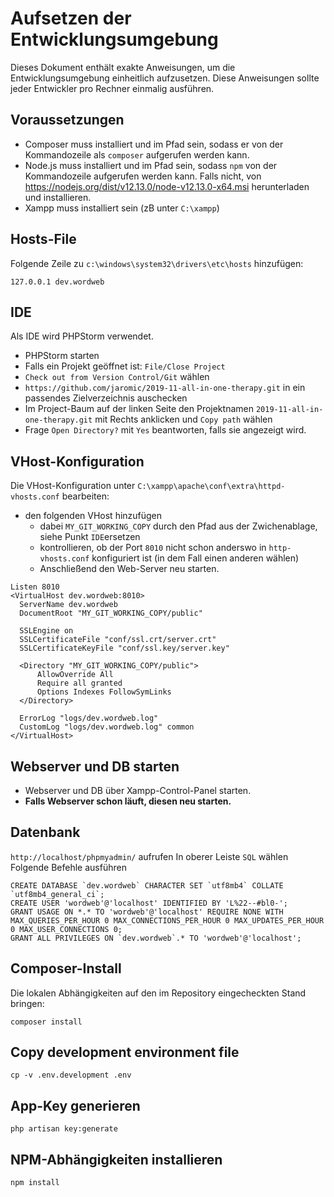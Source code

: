 # Aufsetzen der Entwicklungsumgebung

Dieses Dokument enthält exakte Anweisungen, um die Entwicklungsumgebung einheitlich aufzusetzen. Diese Anweisungen sollte jeder Entwickler pro Rechner einmalig ausführen.

## Voraussetzungen

* Composer muss installiert und im Pfad sein, sodass er von der Kommandozeile als `composer` aufgerufen werden kann.
* Node.js muss installiert und im Pfad sein, sodass `npm` von der Kommandozeile aufgerufen werden kann. Falls nicht, von https://nodejs.org/dist/v12.13.0/node-v12.13.0-x64.msi  herunterladen und installieren.
* Xampp muss installiert sein (zB unter `C:\xampp`)

## Hosts-File

Folgende Zeile zu `c:\windows\system32\drivers\etc\hosts` hinzufügen:

```
127.0.0.1 dev.wordweb
```

## IDE

Als IDE wird PHPStorm verwendet.

* PHPStorm starten
* Falls ein Projekt geöffnet ist: `File/Close Project`
* `Check out from Version Control/Git` wählen
* `https://github.com/jaromic/2019-11-all-in-one-therapy.git` in ein passendes Zielverzeichnis auschecken
* Im Project-Baum auf der linken Seite den Projektnamen `2019-11-all-in-one-therapy.git` mit Rechts anklicken und `Copy path` wählen
* Frage `Open Directory?` mit `Yes` beantworten, falls sie angezeigt wird.

## VHost-Konfiguration
Die VHost-Konfiguration unter `C:\xampp\apache\conf\extra\httpd-vhosts.conf` bearbeiten:
* den folgenden VHost hinzufügen
    * dabei `MY_GIT_WORKING_COPY` durch den Pfad aus der Zwichenablage, siehe Punkt `IDE`ersetzen
    * kontrollieren, ob der Port `8010` nicht schon anderswo in `http-vhosts.conf` konfiguriert ist (in dem Fall einen anderen wählen)
    * Anschließend den Web-Server neu starten.

```apacheconfig
Listen 8010
<VirtualHost dev.wordweb:8010>
  ServerName dev.wordweb
  DocumentRoot "MY_GIT_WORKING_COPY/public"

  SSLEngine on
  SSLCertificateFile "conf/ssl.crt/server.crt"
  SSLCertificateKeyFile "conf/ssl.key/server.key"

  <Directory "MY_GIT_WORKING_COPY/public">
      AllowOverride All
      Require all granted
      Options Indexes FollowSymLinks
  </Directory>

  ErrorLog "logs/dev.wordweb.log"
  CustomLog "logs/dev.wordweb.log" common
</VirtualHost>
```

## Webserver und DB starten

 * Webserver und DB über Xampp-Control-Panel starten.
 * **Falls Webserver schon läuft, diesen neu starten.**

## Datenbank

`http://localhost/phpmyadmin/` aufrufen
In oberer Leiste `SQL` wählen
Folgende Befehle ausführen

```mysql
CREATE DATABASE `dev.wordweb` CHARACTER SET `utf8mb4` COLLATE `utf8mb4_general_ci`;
CREATE USER 'wordweb'@'localhost' IDENTIFIED BY 'L%22--#bl0-';
GRANT USAGE ON *.* TO 'wordweb'@'localhost' REQUIRE NONE WITH MAX_QUERIES_PER_HOUR 0 MAX_CONNECTIONS_PER_HOUR 0 MAX_UPDATES_PER_HOUR 0 MAX_USER_CONNECTIONS 0;
GRANT ALL PRIVILEGES ON `dev.wordweb`.* TO 'wordweb'@'localhost'; 
```

## Composer-Install

Die lokalen Abhängigkeiten auf den im Repository eingecheckten Stand bringen:

```
composer install
```

## Copy development environment file

```
cp -v .env.development .env
```

## App-Key generieren

```
php artisan key:generate
```

## NPM-Abhängigkeiten installieren

```
npm install
```
